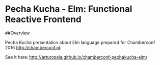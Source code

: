 Pecha Kucha - Elm: Functional Reactive Frontend
=========

##Overview

Pecha Kucha presentation about Elm language prepared for Chamberconf 2016 <http://chamberconf.pl>.

See it here: <http://arturopala.github.io/chamberconf-pechakucha-elm/>